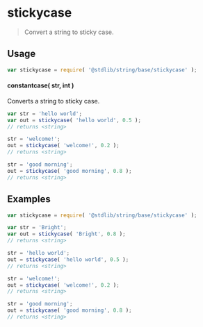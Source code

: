 <!--

@license Apache-2.0

Copyright (c) 2024 The Stdlib Authors.

Licensed under the Apache License, Version 2.0 (the "License");
you may not use this file except in compliance with the License.
You may obtain a copy of the License at

   http://www.apache.org/licenses/LICENSE-2.0

Unless required by applicable law or agreed to in writing, software
distributed under the License is distributed on an "AS IS" BASIS,
WITHOUT WARRANTIES OR CONDITIONS OF ANY KIND, either express or implied.
See the License for the specific language governing permissions and
limitations under the License.

-->

# stickycase

> Convert a string to sticky case.

<!-- Package usage documentation. -->

<section class="usage">

## Usage

```javascript
var stickycase = require( '@stdlib/string/base/stickycase' );
```

#### constantcase( str, int )

Converts a string to sticky case.

```javascript
var str = 'hello world';
var out = stickycase( 'hello world', 0.5 );
// returns <string>

str = 'welcome!';
out = stickycase( 'welcome!', 0.2 );
// returns <string>

str = 'good morning';
out = stickycase( 'good morning', 0.8 );
// returns <string>
```

</section>

<!-- /.usage -->

<!-- Package usage examples. -->

<section class="examples">

## Examples

```javascript
var stickycase = require( '@stdlib/string/base/stickycase' );

var str = 'Bright';
var out = stickycase( 'Bright', 0.8 );
// returns <string>

str = 'hello world';
out = stickycase( 'hello world', 0.5 );
// returns <string>

str = 'welcome!';
out = stickycase( 'welcome!', 0.2 );
// returns <string>

str = 'good morning';
out = stickycase( 'good morning', 0.8 );
// returns <string>
```

</section>

<!-- /.examples -->

<!-- Section for related `stdlib` packages. Do not manually edit this section, as it is automatically populated. -->

<section class="related">

</section>

<!-- /.related -->

<!-- Section for all links. Make sure to keep an empty line after the `section` element and another before the `/section` close. -->

<section class="links">

</section>

<!-- /.links -->
